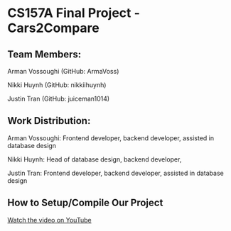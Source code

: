 # CS157A Final Project - Cars2Compare

## Team Members: 

Arman Vossoughi (GitHub: ArmaVoss)

Nikki Huynh (GitHub: nikkiihuynh) 

Justin Tran (GitHub: juiceman1014)

## Work Distribution:

Arman Vossoughi: Frontend developer, backend developer, assisted in database design

Nikki Huynh: Head of database design, backend developer, 

Justin Tran: Frontend developer, backend developer, assisted in database design

## How to Setup/Compile Our Project

[Watch the video on YouTube](https://youtu.be/UL0S-B4TAd0)

